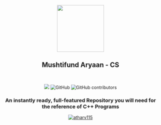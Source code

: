 <p align="center">
    <img src="https://upload.wikimedia.org/wikipedia/commons/1/18/ISO_C%2B%2B_Logo.svg" width = "150">
     <h2 align="center">Mushtifund Aryaan - CS</h2>
</p>
&nbsp;

<p align="center">
  <img src="https://img.shields.io/github/repo-size/atharv115/MAHSS-CPP?logo=GitHub&style=plastic">
  <img alt="GitHub" src="https://img.shields.io/github/license/Atharv115/MAHSS-CPP?logo=GIthub&style=plastic">
  <img alt="GitHub contributors" src="https://img.shields.io/github/contributors/Atharv115/MAHSS-CPP?color=green&label=Repo%20Contributers&logo=Github&style=plastic">
  <h3 align="center">
    An instantly ready, full-featured Repository you will need for the reference of <strong>C++</strong> Programs
  </h3>
  <p align="center">
   <a href="https://github.com/anuraghazra/github-readme-stats">
   <img align="center"
        src="https://github-readme-stats.vercel.app/api/pin/?username=atharv115&repo=MAHSS-CPP&show_owner=true&theme=outrun&hide_border=true&border_radius=25"
        alt="atharv115" /></a> 
  </p>
</p> 

 